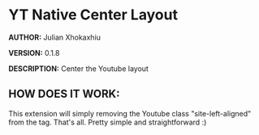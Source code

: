 # YT Native Center Layout #

**AUTHOR:** Julian Xhokaxhiu

**VERSION:** 0.1.8

**DESCRIPTION:** Center the Youtube layout

## HOW DOES IT WORK: ##
This extension will simply removing the Youtube class "site-left-aligned" from the <body> tag.
That's all. Pretty simple and straightforward :)
